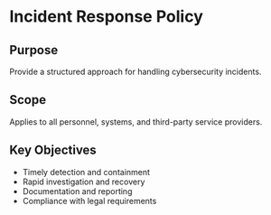 # Incident Response Policy

## Purpose
Provide a structured approach for handling cybersecurity incidents.

## Scope
Applies to all personnel, systems, and third-party service providers.

## Key Objectives
- Timely detection and containment
- Rapid investigation and recovery
- Documentation and reporting
- Compliance with legal requirements
